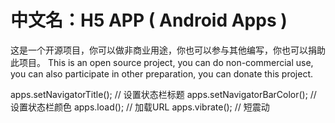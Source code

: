 # 中文名：H5 APP ( Android Apps )

这是一个开源项目，你可以做非商业用途，你也可以参与其他编写，你也可以捐助此项目。
This is an open source project, you can do non-commercial use, you can also participate in other preparation, you can donate this project.

apps.setNavigatorTitle();       // 设置状态栏标题
apps.setNavigatorBarColor();    // 设置状态栏颜色
apps.load(); // 加载URL
apps.vibrate(); // 短震动

